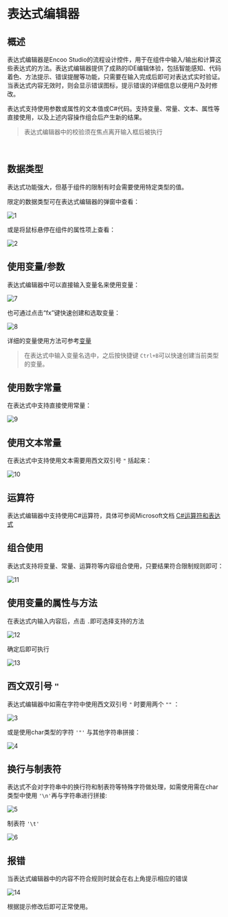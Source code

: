 # 表达式编辑器

## 概述

表达式编辑器是Encoo Studio的流程设计控件，用于在组件中输入/输出和计算这些表达式的方法。表达式编辑器提供了成熟的IDE编辑体验，包括智能感知、代码着色、方法提示、错误提醒等功能，只需要在输入完成后即可对表达式实时验证。当表达式内容无效时，则会显示错误图标，提示错误的详细信息以便用户及时修改。

表达式支持使用参数或属性的文本值或C#代码。支持变量、常量、文本、属性等直接使用，以及上述内容操作组合后产生新的结果。

> 表达式编辑器中的校验须在焦点离开输入框后被执行

</br>

## 数据类型

表达式功能强大，但基于组件的限制有时会需要使用特定类型的值。

限定的数据类型可在表达式编辑器的弹窗中查看：

![1](https://docimages.blob.core.chinacloudapi.cn/images/DX/DevGuide/bdsbjq-00001.png)

或是将鼠标悬停在组件的属性项上查看：

![2](https://docimages.blob.core.chinacloudapi.cn/images/DX/DevGuide/bdsbjq-00002.png)

## 使用变量/参数

表达式编辑器中可以直接输入变量名来使用变量：

![7](https://docimages.blob.core.chinacloudapi.cn/images/DX/DevGuide/bdsbjq-00007.png)

也可通过点击“fx”键快速创建和选取变量：

![8](https://docimages.blob.core.chinacloudapi.cn/images/DX/DevGuide/bdsbjq-00008.png)

详细的变量使用方法可参考[变量](https://academy.encoo.com/zh-cn/wiki/Studio/process/developProject/Variables/Variables.md)

> 在表达式中输入变量名选中，之后按快捷键 ``Ctrl+B``可以快速创建当前类型的变量。

## 使用数字常量

在表达式中支持直接使用常量：

![9](https://docimages.blob.core.chinacloudapi.cn/images/DX/DevGuide/bdsbjq-00009.png)

## 使用文本常量

在表达式中支持使用文本需要用西文双引号 ``"`` 括起来：

![10](https://docimages.blob.core.chinacloudapi.cn/images/DX/DevGuide/bdsbjq-00010.png)

## 运算符

表达式编辑器中支持使用C#运算符，具体可参阅Microsoft文档 [C#运算符和表达式](https://learn.microsoft.com/zh-cn/dotnet/csharp/language-reference/operators/)

## 组合使用

表达式支持将变量、常量、运算符等内容组合使用，只要结果符合限制规则即可：

![11](https://docimages.blob.core.chinacloudapi.cn/images/DX/DevGuide/bdsbjq-00011.png)

## 使用变量的属性与方法

在表达式内输入内容后，点击 ``.``即可选择支持的方法

![12](https://docimages.blob.core.chinacloudapi.cn/images/DX/DevGuide/bdsbjq-00012.png)

确定后即可执行

![13](https://docimages.blob.core.chinacloudapi.cn/images/DX/DevGuide/bdsbjq-00013.png)

## 西文双引号 ``"``

表达式编辑器中如需在字符中使用西文双引号 ``"`` 时要用两个 ``""`` ：

![3](https://docimages.blob.core.chinacloudapi.cn/images/DX/DevGuide/bdsbjq-00003.png)

或是使用char类型的字符 ``'"'`` 与其他字符串拼接：

![4](https://docimages.blob.core.chinacloudapi.cn/images/DX/DevGuide/bdsbjq-00004.png)

## 换行与制表符

表达式不会对字符串中的换行符和制表符等特殊字符做处理，如需使用需在char类型中使用 ``'\n'``再与字符串进行拼接:

![5](https://docimages.blob.core.chinacloudapi.cn/images/DX/DevGuide/bdsbjq-00005.png)

制表符 ``'\t'``

![6](https://docimages.blob.core.chinacloudapi.cn/images/DX/DevGuide/bdsbjq-00006.png)

## 报错

当表达式编辑器中的内容不符合规则时就会在右上角提示相应的错误

![14](https://docimages.blob.core.chinacloudapi.cn/images/DX/DevGuide/bdsbjq-00014.png)

根据提示修改后即可正常使用。
